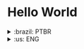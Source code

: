 # Hello World
<details>
<summary>:brazil: PTBR</summary>

### Olá mundo, sou o Eduardo Talarico (dudushy) :smile:

## :sparkling_heart: Paixões:

- Aprender :books:
- Programar :computer:
- Ajudar :raising_hand_man:
- Criar :bulb:
- Jogar :video_game:
- Ouvir música :headphones:

### :globe_with_meridians: Conexões:

[<img align="left" alt="LinkedIn" width="22px" src="img/linkedin.png" />][linkedin]
[<img align="left" alt="Discord" width="22px" src="img/discord.png" />][discord]
[<img align="left" alt="Steam" width="22px" src="img/steam.png" />][steam]
[<img align="left" alt="Spotify" width="22px" src="img/spotify.png" />][spotify]
<br/>

### :brain: Languagens conhecidas:

- <img align="left" alt="Python" width="26px" src="img/python.png" /> Python

- <img align="left" alt="Java" width="26px" src="img/java.png" /> Java

- <img align="left" alt="JavaScript" width="26px" src="img/javascript.png" /> JavaScript

- <img align="left" alt="PostgreSQL" width="26px" src="img/postgresql.png" /> PostgreSQL

- <img align="left" alt="HTML" width="26px" src="img/html.png" /> HTML

- <img align="left" alt="CSS" width="26px" src="img/css.png" /> CSS
<br/>

### :hammer_and_wrench: Ferramentas conhecidas:

- <img align="left" alt="Visual Studio Code" width="26px" src="img/vscode.png" /> [Visual Studio Code][vscode]

- <img align="left" alt="pgAdmin" width="26px" src="img/pgadmin.png" /> [pgAdmin][pgadmin]

- <img align="left" alt="NetBeans" width="26px" src="img/netbeans.png" /> [NetBeans][netbeans]

- <img align="left" alt="Sublime Text" width="26px" src="img/sublimetext.png" /> [Sublime Text][sublimetext]

- <img align="left" alt="Notepad++" width="26px" src="img/notepadplusplus.png" /> [Notepad++][notepadplusplus]
<br/>

---

### :mortar_board: Formação:

- Ensino médio completo no **Colégio Ideal** *(2018)* :heavy_check_mark:
- Cursando **Ciência da Computação** na **UNIP (Universidade Paulista)** *(3º ano, período noturno)* :x:
---

### :heavy_plus_sign: Informações adicionais:

- Conhecimento avançado de Inglês

- Criação de projetos simples em Java (CRUD)

- Elaboração de alguns trabalhos extracurriculares, fazendo algoritmos e BOTs com intuito de automatizar certas tarefas do dia-a-dia (bot de mensagens, criptografia, matematica, formatação de texto)

- Tenho contato com jogos e computadores (de todos os tipos e categorias, online e off-line) desde criança, sempre admirei cada detalhe existente nos jogos (como funcionam, gráficos, mecânicas e desenvolvimento)

</details>

<details>
<summary>:us: ENG</summary>

</details>

[linkedin]: https://www.linkedin.com/in/eduardo-talarico/
[discord]: https://discord.gg/jG9BtQE
[steam]: https://steamcommunity.com/id/dudushy/
[spotify]: https://open.spotify.com/user/u8cq59bsrp4cdmp2haxrxu9pi
[vscode]: https://code.visualstudio.com/
[pgadmin]: https://www.pgadmin.org/
[netbeans]: https://netbeans.apache.org/
[sublimetext]: https://www.sublimetext.com/
[notepadplusplus]: https://notepad-plus-plus.org/
